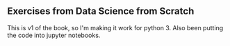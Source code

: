 ## Exercises from Data Science from Scratch 

This is v1 of the book, so I'm making it work for python 3. Also been putting the code into jupyter notebooks.

